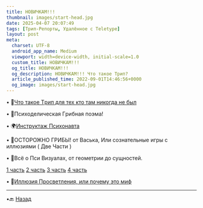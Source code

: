 ```yaml
---
title: НОВИЧКАМ!!!
thumbnail: images/start-head.jpg
date: 2025-04-07 20:07:49
tags: [Трип-Репорты, Удалённое с Teletype]
layout: post
meta:
  charset: UTF-8
  android_app_name: Medium
  viewport: width=device-width, initial-scale=1.0
  custom_title: НОВИЧКАМ!!!
  og_title: НОВИЧКАМ!!!
  og_description: НОВИЧКАМ!!! Что такое Tpип?
  article_published_time: 2022-09-01T14:46:56+0000
  og_image: images/start-head.jpg
---
```


• 👣[Что такое Тpип для тех кто там никогда не был](https://telegra.ph/CHto-takoe-Trip-dlya-pervoprohodcev-10-11)

• 🕺Пcихoдeличecкая Гpибная поэма!

• 🌍[Инструктаж Психонавта](/2025/04/07/Instruktazh-Psychonavta/)

• 🍄ОCТОPОЖНО ГPИБЫ! от Васька, Или сознательные игры с иллюзиями ( Две Части )

• 🎇Всё о Пcи Визуaлaх, от геометрии до сущнoстeй.

   [1 часть](https://telegra.ph/PSY-VISUALS-08-04)
   [2 часть](https://telegra.ph/PSY-VISUALS2-08-04)
   [3 часть](https://telegra.ph/PSY-VISUALS3-08-04)
   [4 часть](https://telegra.ph/PSY-VISUALS4-08-04)

• 🍩[Иллюзия Просветления, или почему это миф](https://telegra.ph/Illyuziya-Prosvetleniya-10-11)

---

•🔙 [Назад](https://totem-psy-archive.vercel.app/collections/)